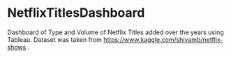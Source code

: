 # NetflixTitlesDashboard
Dashboard of Type and Volume of Netflix Titles added over the years using Tableau.
Dataset was taken from https://www.kaggle.com/shivamb/netflix-shows .
